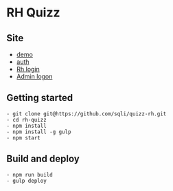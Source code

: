 # RH Quizz

## Site
- [demo](http://rh-quizz.comite-technique.static.toulouse.sqli.com/)
- [auth](.user.passwd)
- [Rh login](client.config.prod.json)
- [Admin logon](client.config.prod.json)

## Getting started
    - git clone git@https://github.com/sqli/quizz-rh.git
    - cd rh-quizz
    - npm install
    - npm install -g gulp
    - npm start

## Build and deploy
    - npm run build
    - gulp deploy

